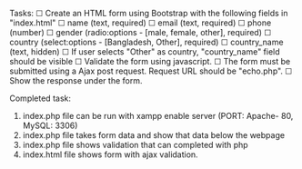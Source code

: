 Tasks:
	☐ Create an HTML form using Bootstrap with the following fields in "index.html"
		☐ name (text, required)
		☐ email (text, required)
		☐ phone (number)
		☐ gender (radio:options - [male, female, other], required)
		☐ country (select:options - [Bangladesh, Other], required)
		☐ country_name (text, hidden)
	☐ If user selects "Other" as country, "country_name" field should be visible
	☐ Validate the form using javascript. 
	☐ The form must be submitted using a Ajax post request. Request URL should be "echo.php".
	☐ Show the response under the form.





Completed task:

1. index.php file can be run with xampp enable server (PORT: Apache- 80, MySQL: 3306)
2. index.php file takes form data and show that data below the webpage
3. index.php file shows validation that can completed with php
4. index.html file shows form with ajax validation.
